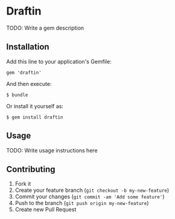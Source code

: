 # Draftin

TODO: Write a gem description

## Installation

Add this line to your application's Gemfile:

    gem 'draftin'

And then execute:

    $ bundle

Or install it yourself as:

    $ gem install draftin

## Usage

TODO: Write usage instructions here

## Contributing

1. Fork it
2. Create your feature branch (`git checkout -b my-new-feature`)
3. Commit your changes (`git commit -am 'Add some feature'`)
4. Push to the branch (`git push origin my-new-feature`)
5. Create new Pull Request
